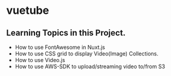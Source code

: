 # vuetube

## Learning Topics in this Project.
- How to use FontAwesome in Nuxt.js
- How to use CSS grid to display Video(Image) Collections.
- How to use Video.js
- How to use AWS-SDK to upload/streaming video to/from S3 


